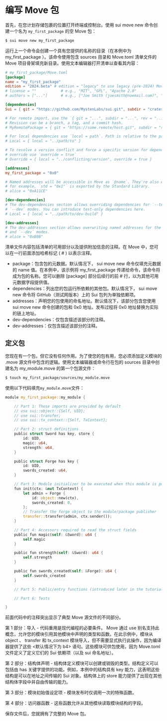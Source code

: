 # 编写 Move 包

首先，在您计划存储包裹的位置打开终端或控制台。使用 sui move new 命令创建一个名为 `my_first_package` 的空 Move 包：

```bash
$ sui move new my_first_package
```

运行上一个命令会创建一个具有您提供的名称的目录（在本例中为 my_first_package ）。该命令使用包含 sources 目录和 Move.toml 清单文件的 Move 项目骨架填充新目录。使用文本编辑器打开清单以查看其内容：

```toml
# my_first_package/Move.toml
[package]
name = "my_first_package"
edition = "2024.beta" # edition = "legacy" to use legacy (pre-2024) Move
# license = ""           # e.g., "MIT", "GPL", "Apache 2.0"
# authors = ["..."]      # e.g., ["Joe Smith (joesmith@noemail.com)", "John Snow (johnsnow@noemail.com)"]

[dependencies]
Sui = { git = "https://github.com/MystenLabs/sui.git", subdir = "crates/sui-framework/packages/sui-framework", rev = "framework/testnet" }

# For remote import, use the `{ git = "...", subdir = "...", rev = "..." }`.
# Revision can be a branch, a tag, and a commit hash.
# MyRemotePackage = { git = "https://some.remote/host.git", subdir = "remote/path", rev = "main" }

# For local dependencies use `local = path`. Path is relative to the package root
# Local = { local = "../path/to" }

# To resolve a version conflict and force a specific version for dependency
# override use `override = true`
# Override = { local = "../conflicting/version", override = true }

[addresses]
my_first_package = "0x0"

# Named addresses will be accessible in Move as `@name`. They're also exported:
# for example, `std = "0x1"` is exported by the Standard Library.
# alice = "0xA11CE"

[dev-dependencies]
# The dev-dependencies section allows overriding dependencies for `--test` and
# `--dev` modes. You can introduce test-only dependencies here.
# Local = { local = "../path/to/dev-build" }

[dev-addresses]
# The dev-addresses section allows overwriting named addresses for the `--test`
# and `--dev` modes.
# alice = "0xB0B"
```

清单文件内容包括清单的可用部分以及提供附加信息的注释。在 Move 中，您可以在一行前面添加哈希标记 ( # ) 以表示注释。

- package：包含包的元数据。默认情况下， sui move new 命令仅填充元数据的 name 值。在本例中，该示例将 my_first_package 传递给命令，该命令将成为包的名称。您可以删除 [package] 部分后续行的前 # 行，以为其他可用元数据字段提供值。
- dependencies：列出您的包运行所依赖的其他包。默认情况下， sui move new 命令将 GitHub（测试网版本）上的 Sui 包列为单独依赖项。
- addresses：声明您的包使用的命名地址。默认情况下，该部分包含您使用 sui move new 命令创建的包和 0x0 地址。发布过程将 0x0 地址替换为实际的链上地址。
- dev-dependencies：仅包含描述该部分的注释。
- dev-addresses：仅包含描述该部分的注释。

## 定义包​

您现在有一个包，但它没有任何作用。为了使您的包有用，您必须添加定义模块的 .move 源文件中包含的逻辑。使用文本编辑器或命令行在包的 sources 目录中创建名为 my_module.move 的第一个包源文件：

```bash
$ touch my_first_package/sources/my_module.move
```

使用以下代码填充`my_module.move`文件：

```rust
module my_first_package::my_module {

    // Part 1: These imports are provided by default
    // use sui::object::{Self, UID};
    // use sui::transfer;
    // use sui::tx_context::{Self, TxContext};

    // Part 2: struct definitions
    public struct Sword has key, store {
        id: UID,
        magic: u64,
        strength: u64,
    }

    public struct Forge has key {
        id: UID,
        swords_created: u64,
    }

    // Part 3: Module initializer to be executed when this module is published
    fun init(ctx: &mut TxContext) {
        let admin = Forge {
            id: object::new(ctx),
            swords_created: 0,
        };
        // Transfer the forge object to the module/package publisher
        transfer::transfer(admin, ctx.sender());
    }

    // Part 4: Accessors required to read the struct fields
    public fun magic(self: &Sword): u64 {
        self.magic
    }

    public fun strength(self: &Sword): u64 {
        self.strength
    }

    public fun swords_created(self: &Forge): u64 {
        self.swords_created
    }

    // Part 5: Public/entry functions (introduced later in the tutorial)

    // Part 6: Tests

}
```

前面代码中的注释突出显示了典型 Move 源文件的不同部分。

第 1 部分：导入 - 代码重用是现代编程的必要条件。 Move 通过 use 别名支持此概念，允许您的模块引用其他模块中声明的类型和函数。在此示例中，模块从 object 、 transfer 和 tx_context 模块导入，但不需要显式执行此操作，因为编译器提供了这些 <默认情况下为 b4> 语句。这些模块可供包使用，因为 Move.toml 文件定义了定义它们的 Sui 依赖项（以及 sui 命名地址）。

第 2 部分：结构体声明 - 结构体定义模块可以创建或销毁的类型。结构定义可以包括由 has 关键字提供的功能。例如，本例中的结构具有 key 能力，这表明这些结构是可以在地址之间传输的 Sui 对象。结构体上的 store 能力提供了出现在其他结构体字段中并自由传输的能力。

第 3 部分：模块初始值设定项 - 模块发布时仅调用一次的特殊函数。

第 4 部分：访问器函数 - 这些函数允许从其他模块读取模块结构的字段。

保存文件后，您就拥有了完整的 Move 包。

